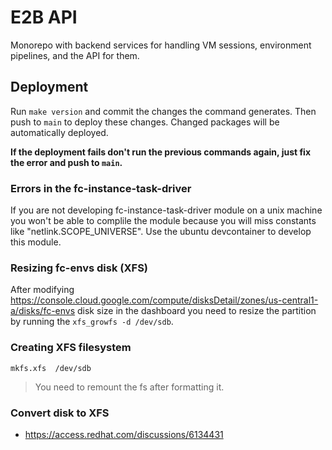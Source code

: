 # E2B API

Monorepo with backend services for handling VM sessions, environment pipelines, and the API for them.

## Deployment

Run `make version` and commit the changes the command generates.
Then push to `main` to deploy these changes. Changed packages will be automatically deployed.

**If the deployment fails don't run the previous commands again, just fix the error and push to `main`.**

### Errors in the fc-instance-task-driver
If you are not developing fc-instance-task-driver module on a unix machine you won't be able to complile the module because you will miss constants like "netlink.SCOPE_UNIVERSE".
Use the ubuntu devcontainer to develop this module.

### Resizing fc-envs disk (XFS)
After modifying https://console.cloud.google.com/compute/disksDetail/zones/us-central1-a/disks/fc-envs disk size in the dashboard you need to resize the partition by running the `xfs_growfs -d /dev/sdb`.

### Creating XFS filesystem
```
mkfs.xfs  /dev/sdb
```

> You need to remount the fs after formatting it.

### Convert disk to XFS
- https://access.redhat.com/discussions/6134431
